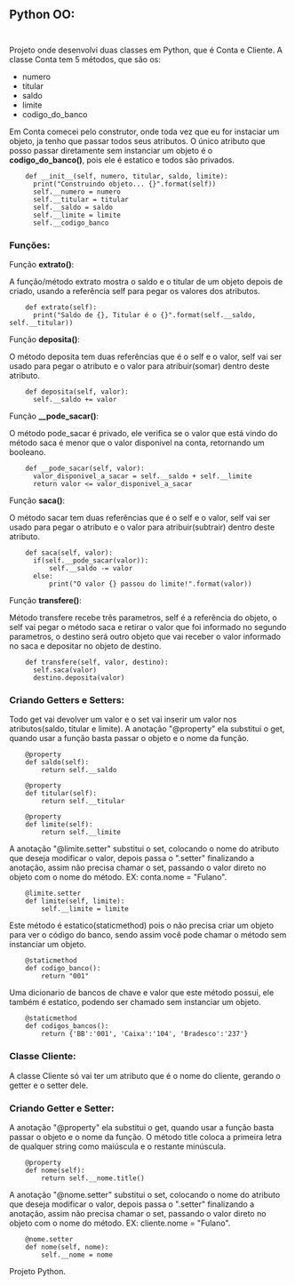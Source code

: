## Python OO:<br><br>
Projeto onde desenvolvi duas classes em Python, que é Conta e Cliente. A classe Conta tem 5 métodos, que são os:
- numero
- titular
- saldo 
- limite
- codigo_do_banco

 Em Conta comecei pelo construtor, onde toda vez que eu for instaciar um objeto, ja tenho que passar todos seus atributos. O único 
 atributo que posso passar diretamente sem instanciar um objeto é o **codigo_do_banco()**, pois ele é estatico e todos são privados.
 
        def __init__(self, numero, titular, saldo, limite):
          print("Construindo objeto... {}".format(self))
          self.__numero = numero
          self.__titular = titular
          self.__saldo = saldo
          self.__limite = limite 
          self.__codigo_banco
        
 ### Funções:
 
 Função **extrato()**:<br>
 
 A função/método extrato mostra o saldo e o titular de um objeto depois de criado,
 usando a referência self para pegar os valores dos atributos.
 
        def extrato(self):
          print("Saldo de {}, Titular é o {}".format(self.__saldo, self.__titular))
          
Função **deposita()**:<br>

O método deposita tem duas referências que é o self e o valor,
self vai ser usado para pegar o atributo e o valor para atribuir(somar) dentro deste atributo.

        def deposita(self, valor):
          self.__saldo += valor
        
Função **__pode_sacar()**:<br>

O método pode_sacar é privado, ele verifica se o valor que está vindo do método saca é 
menor que o valor disponivel na conta, retornando um booleano.

        def __pode_sacar(self, valor):
          valor_disponivel_a_sacar = self.__saldo + self.__limite
          return valor <= valor_disponivel_a_sacar
          
Função **saca()**:<br>
 
O método sacar tem duas referências que é o self e o valor,
self vai ser usado para pegar o atributo e o valor para atribuir(subtrair) dentro deste atributo.


        def saca(self, valor):
          if(self.__pode_sacar(valor)):
              self.__saldo -= valor
          else:
              print("O valor {} passou do limite!".format(valor))
            
Função **transfere()**:<br>

Método transfere recebe três parametros, self é a referência do objeto, o self vai pegar o método saca e retirar o valor
que foi informado no segundo parametros, o destino será outro objeto que vai receber o valor informado no saca e depositar 
no objeto de destino.

        def transfere(self, valor, destino):
          self.saca(valor) 
          destino.deposita(valor)
          

### Criando Getters e Setters:

Todo get vai devolver um valor e o set vai inserir um valor nos atributos(saldo, titular e limite). A anotação "@property" ela
substitui o get, quando usar a função basta passar o objeto e o nome da função.

        @property
        def saldo(self):
            return self.__saldo

        @property
        def titular(self):
            return self.__titular

        @property
        def limite(self):
            return self.__limite
            
A anotação "@limite.setter" substitui o set, colocando o nome do atributo que deseja modificar o valor, depois passa o ".setter" 
finalizando a anotação, assim não precisa chamar o set, passando o valor direto no objeto com o nome do método. EX: conta.nome = "Fulano".

        @limite.setter
        def limite(self, limite):
            self.__limite = limite
            
            

Este método é estatico(staticmethod) pois o não precisa criar um objeto para ver o código do banco,
sendo assim você pode chamar o método sem instanciar um objeto.

        @staticmethod
        def codigo_banco():
            return "001"
            

Uma dicionario de bancos de chave e valor que este método possui, ele também é estatico, podendo
ser chamado sem instanciar um objeto.   


        @staticmethod
        def codigos_bancos():
            return {'BB':'001', 'Caixa':'104', 'Bradesco':'237'}

### Classe Cliente:

A classe Cliente só vai ter um atributo que é o nome do cliente, gerando o getter e o setter dele.


### Criando Getter e Setter:

A anotação "@property" ela substitui o get, quando usar a função basta passar
o objeto e o nome da função. O método title coloca a primeira letra de qualquer string como maiúscula e o restante minúscula.

        @property
        def nome(self):
            return self.__nome.title()
    
A anotação "@nome.setter" substitui o set, colocando o nome do atributo que deseja modificar o valor, depois passa o ".setter"
finalizando a anotação, assim não precisa chamar o set, passando o valor direto no objeto com o nome do método.
EX: cliente.nome = "Fulano".

        @nome.setter
        def nome(self, nome):
            self.__nome = nome
            
            
Projeto Python.
